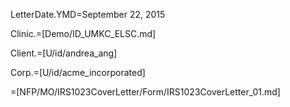 LetterDate.YMD=September 22, 2015

Clinic.=[Demo/ID_UMKC_ELSC.md]

Client.=[U/id/andrea_ang] 

Corp.=[U/id/acme_incorporated]

=[NFP/MO/IRS1023CoverLetter/Form/IRS1023CoverLetter_01.md]